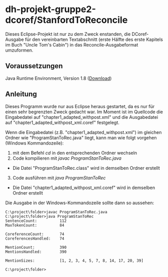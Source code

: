 # dh-projekt-gruppe2-dcoref/StanfordToReconcile
Dieses Eclipse-Projekt ist nur zu dem Zweck enstanden, die DCoref-Ausgabe für den vereinbarten Textabschnitt (erste Hälfte des erste Kapitels im Buch "Uncle Tom's Cabin") in das Reconcile-Ausgabeformat umzuformen.

## Voraussetzungen
Java Runtime Environment, Version 1.8 ([Download](http://www.oracle.com/technetwork/java/javase/downloads/jre8-downloads-2133155.html]adasd))

## Anleitung
Dieses Programm wurde nur aus Eclipse heraus gestartet, da es nur für einen sehr begrenzten Zweck gedacht war. Im Moment ist im Quellcode die Eingabedatei auf "chapter1_adapted_withpost.xml" und die Ausgabedatei auf "chapter1_adapted_withpost_xml.coref" festgelegt.

Wenn die Eingabedatei (z.B. "chapter1_adapted_withpost.xml") im gleichen Ordner wie "ProgramStanToRec.java" liegt, kann man wie folgt vorgehen (Windows Kommandozeile):

1. mit dem Befehl *cd* in den entsprechenden Ordner wechseln
2. Code kompilieren mit *javac ProgramStanToRec.java*
  - Die Datei "ProgramStanToRec.class" wird in demselben Ordner erstellt
3. Code ausführen mit *java ProgramStanToRec*
  - Die Datei "chapter1_adapted_withpost_xml.coref" wird in demselben Ordner erstellt

Die Ausgabe in der Windows-Kommandozeile sollte dann so aussehen:
```
C:\project\folder>javac ProgramStanToRec.java
C:\project\folder>java ProgramStanToRec
SentenceCount:          112
MaxTokenCount:          84

CoreferenceCount:       74
CoreferencesHandled:    74

MentionCount:           390
MentionsHandled:        390

MentionSizes:           [1, 2, 3, 4, 5, 7, 8, 14, 17, 20, 39]

C:\project\folder>
```
